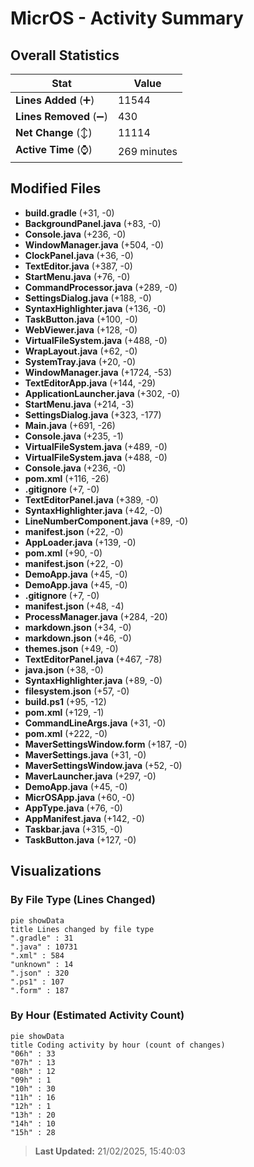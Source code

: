 # MicrOS - Activity Summary 

## Overall Statistics

| Stat                   | Value                                                             |
| ---------------------- | ----------------------------------------------------------------- |
| **Lines Added** (➕)   | 11544                                          |
| **Lines Removed** (➖) | 430                                        |
| **Net Change** (↕)    | 11114                |
| **Active Time** (⌚)   | 269 minutes |


## Modified Files
- **build.gradle** (+31, -0)
- **BackgroundPanel.java** (+83, -0)
- **Console.java** (+236, -0)
- **WindowManager.java** (+504, -0)
- **ClockPanel.java** (+36, -0)
- **TextEditor.java** (+387, -0)
- **StartMenu.java** (+76, -0)
- **CommandProcessor.java** (+289, -0)
- **SettingsDialog.java** (+188, -0)
- **SyntaxHighlighter.java** (+136, -0)
- **TaskButton.java** (+100, -0)
- **WebViewer.java** (+128, -0)
- **VirtualFileSystem.java** (+488, -0)
- **WrapLayout.java** (+62, -0)
- **SystemTray.java** (+20, -0)
- **WindowManager.java** (+1724, -53)
- **TextEditorApp.java** (+144, -29)
- **ApplicationLauncher.java** (+302, -0)
- **StartMenu.java** (+214, -3)
- **SettingsDialog.java** (+323, -177)
- **Main.java** (+691, -26)
- **Console.java** (+235, -1)
- **VirtualFileSystem.java** (+489, -0)
- **VirtualFileSystem.java** (+488, -0)
- **Console.java** (+236, -0)
- **pom.xml** (+116, -26)
- **.gitignore** (+7, -0)
- **TextEditorPanel.java** (+389, -0)
- **SyntaxHighlighter.java** (+42, -0)
- **LineNumberComponent.java** (+89, -0)
- **manifest.json** (+22, -0)
- **AppLoader.java** (+139, -0)
- **pom.xml** (+90, -0)
- **manifest.json** (+22, -0)
- **DemoApp.java** (+45, -0)
- **DemoApp.java** (+45, -0)
- **.gitignore** (+7, -0)
- **manifest.json** (+48, -4)
- **ProcessManager.java** (+284, -20)
- **markdown.json** (+34, -0)
- **markdown.json** (+46, -0)
- **themes.json** (+49, -0)
- **TextEditorPanel.java** (+467, -78)
- **java.json** (+38, -0)
- **SyntaxHighlighter.java** (+89, -0)
- **filesystem.json** (+57, -0)
- **build.ps1** (+95, -12)
- **pom.xml** (+129, -1)
- **CommandLineArgs.java** (+31, -0)
- **pom.xml** (+222, -0)
- **MaverSettingsWindow.form** (+187, -0)
- **MaverSettings.java** (+31, -0)
- **MaverSettingsWindow.java** (+52, -0)
- **MaverLauncher.java** (+297, -0)
- **DemoApp.java** (+45, -0)
- **MicrOSApp.java** (+60, -0)
- **AppType.java** (+76, -0)
- **AppManifest.java** (+142, -0)
- **Taskbar.java** (+315, -0)
- **TaskButton.java** (+127, -0)

## Visualizations

### By File Type (Lines Changed)

```mermaid
pie showData
title Lines changed by file type
".gradle" : 31
".java" : 10731
".xml" : 584
"unknown" : 14
".json" : 320
".ps1" : 107
".form" : 187
```

### By Hour (Estimated Activity Count)

```mermaid
pie showData
title Coding activity by hour (count of changes)
"06h" : 33
"07h" : 13
"08h" : 12
"09h" : 1
"10h" : 30
"11h" : 16
"12h" : 1
"13h" : 20
"14h" : 10
"15h" : 28
```


> **Last Updated:** 21/02/2025, 15:40:03
